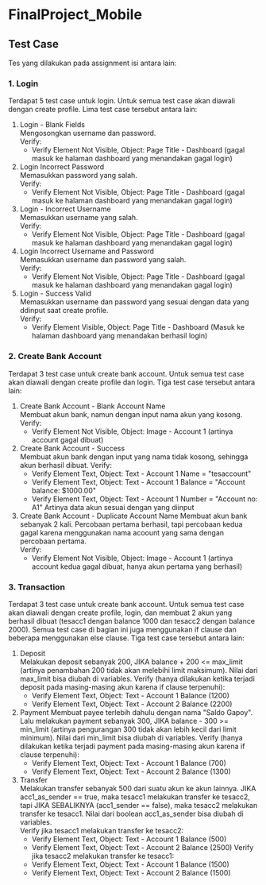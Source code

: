 # FinalProject_Mobile

## Test Case
Tes yang dilakukan pada assignment isi antara lain:

### 1. Login
   Terdapat 5 test case untuk login. Untuk semua test case akan diawali dengan create profile. Lima test case tersebut antara lain:
   1) Login - Blank Fields  
      Mengosongkan username dan password.  
      Verify:  
      - Verify Element Not Visible, Object: Page Title - Dashboard (gagal masuk ke halaman dashboard yang menandakan gagal login)
   2) Login Incorrect Password  
      Memasukkan password yang salah.  
      Verify:  
      - Verify Element Not Visible, Object: Page Title - Dashboard (gagal masuk ke halaman dashboard yang menandakan gagal login)
   3) Login - Incorrect Username  
      Memasukkan username yang salah.  
      Verify:  
      - Verify Element Not Visible, Object: Page Title - Dashboard (gagal masuk ke halaman dashboard yang menandakan gagal login)  
   4) Login Incorrect Username and Password  
      Memasukkan username dan password yang salah.  
      Verify:  
      - Verify Element Not Visible, Object: Page Title - Dashboard (gagal masuk ke halaman dashboard yang menandakan gagal login)
   5) Login - Success Valid  
      Memasukkan username dan password yang sesuai dengan data yang ddinput saat create profile.  
      Verify:  
      - Verify Element Visible, Object: Page Title - Dashboard (Masuk ke halaman dashboard yang menandakan berhasil login)

### 2. Create Bank Account  
   Terdapat 3 test case untuk create bank account. Untuk semua test case akan diawali dengan create profile dan login. Tiga test case tersebut antara lain:
   1) Create Bank Account - Blank Account Name  
      Membuat akun bank, namun dengan input nama akun yang kosong.  
      Verify:  
      - Verify Element Not Visible, Object: Image - Account 1 (artinya account gagal dibuat)
   2) Create Bank Account - Success  
      Membuat akun bank dengan input yang nama tidak kosong, sehingga akun berhasil dibuat.
      Verify:  
      - Verify Element Text, Object: Text - Account 1 Name = "tesaccount"
      - Verify Element Text, Object: Text - Account 1 Balance = "Account balance: $1000.00"
      - Verify Element Text, Object: Text - Account 1 Number = "Account no: A1"
      Artinya data akun sesuai dengan yang diinput 
   3) Create Bank Account - Duplicate Account Name
      Membuat akun bank sebanyak 2 kali. Percobaan pertama berhasil, tapi percobaan kedua gagal karena menggunakan nama acoount yang sama dengan percobaan pertama.  
      Verify:  
      - Verify Element Not Visible, Object: Image - Account 1 (artinya account kedua gagal dibuat, hanya akun pertama yang berhasil)

### 3. Transaction  
   Terdapat 3 test case untuk create bank account. Untuk semua test case akan diawali dengan create profile, login, dan membuat 2 akun yang berhasil dibuat (tesacc1 dengan balance 1000 dan tesacc2 dengan balance 2000). Semua test case di bagian ini juga menggunakan if clause dan beberapa menggunakan else clause. Tiga test case tersebut antara lain:
   1) Deposit  
      Melakukan deposit sebanyak 200, JIKA balance + 200 <= max_limit (artinya penambahan 200 tidak akan melebihi limit maksimum). Nilai dari max_limit bisa diubah di variables.
      Verify (hanya dilakukan ketika terjadi deposit pada masing-masing akun karena if clause terpenuhi):  
      - Verify Element Text, Object: Text - Account 1 Balance (1200)
      - Verify Element Text, Object: Text - Account 2 Balance (2200)
   2) Payment
      Membuat payee terlebih dahulu dengan nama "Saldo Gapoy". Lalu melakukan payment sebanyak 300, JIKA balance - 300 >= min_limit (artinya pengurangan 300 tidak akan lebih kecil dari limit minimum). Nilai dari min_limit bisa diubah di variables.
      Verify (hanya dilakukan ketika terjadi payment pada masing-masing akun karena if clause terpenuhi):  
      - Verify Element Text, Object: Text - Account 1 Balance (700)
      - Verify Element Text, Object: Text - Account 2 Balance (1300)
   3) Transfer  
      Melakukan transfer sebanyak 500 dari suatu akun ke akun lainnya. JIKA acc1_as_sender == true, maka tesacc1 melakukan transfer ke tesacc2, tapi JIKA SEBALIKNYA (acc1_sender == false), maka tesacc2 melakukan transfer ke tesacc1. Nilai dari boolean acc1_as_sender bisa diubah di variables.  
      Verify jika tesacc1 melakukan transfer ke tesacc2: 
      - Verify Element Text, Object: Text - Account 1 Balance (500)
      - Verify Element Text, Object: Text - Account 2 Balance (2500)
      Verify jika tesacc2 melakukan transfer ke tesacc1: 
      - Verify Element Text, Object: Text - Account 1 Balance (1500)
      - Verify Element Text, Object: Text - Account 2 Balance (1500)